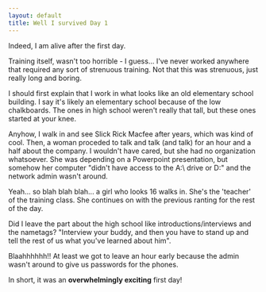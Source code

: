```yaml
---
layout: default
title: Well I survived Day 1
---
```


Indeed, I am alive after the first day.

Training itself, wasn't too horrible - I guess... I've never worked anywhere
that required any sort of strenuous training. Not that this was strenuous,
just really long and boring.

I should first explain that I work in what looks like an old elementary school
building. I say it's likely an elementary school because of the low
chalkboards. The ones in high school weren't really that tall, but these ones
started at your knee.

Anyhow, I walk in and see Slick Rick Macfee after years, which was kind of
cool. Then, a woman proceded to talk and talk (and talk) for an hour and a
half about the company. I wouldn't have cared, but she had no organization
whatsoever. She was depending on a Powerpoint presentation, but somehow her
computer "didn't have access to the A:\ drive or D:\" and the network admin
wasn't around.

Yeah... so blah blah blah... a girl who looks 16 walks in. She's the 'teacher'
of the training class. She continues on with the previous ranting for the rest
of the day.

Did I leave the part about the high school like introductions/interviews and
the nametags? "Interview your buddy, and then you have to stand up and tell
the rest of us what you've learned about him".

Blaahhhhhh!! At least we got to leave an hour early because the admin wasn't
around to give us passwords for the phones.

In short, it was an **overwhelmingly exciting** first day!
